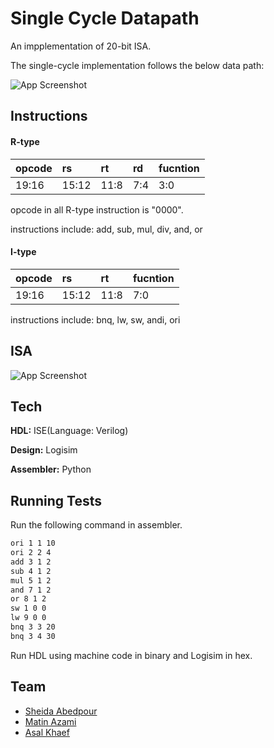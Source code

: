 
# Single Cycle Datapath

An impplementation of 20-bit ISA.

The single-cycle implementation follows the below data path:

![App Screenshot](https://s8.uupload.ir/files/cpu_ohnv.png)




## Instructions


#### R-type

| opcode    | rs       | rt      | rd      | fucntion|
| :-------- | :------- | :-------|:------- | :-------|
| 19:16 | 15:12 | 11:8 | 7:4 | 3:0 |

opcode in all R-type instruction is "0000".

instructions include: add, sub, mul, div, and, or



#### I-type

| opcode    | rs       | rt      | fucntion|
| :-------- | :------- | :-------|:-------|
| 19:16 | 15:12 | 11:8 | 7:0 | 

instructions include: bnq, lw, sw, andi, ori



## ISA

![App Screenshot](https://s8.uupload.ir/files/isa_c65s.png)


## Tech 

**HDL:** ISE(Language: Verilog)

**Design:** Logisim

**Assembler:** Python



## Running Tests

Run the following command in assembler.

```bash
ori 1 1 10
ori 2 2 4
add 3 1 2
sub 4 1 2
mul 5 1 2
and 7 1 2
or 8 1 2
sw 1 0 0
lw 9 0 0
bnq 3 3 20
bnq 3 4 30
```
Run HDL using machine code in binary and Logisim in hex. 


## Team

- [Sheida Abedpour](https://github.com/SheidaAbedpour)
- [Matin Azami](https://github.com/InFluX-M)
- [Asal Khaef](https://github.com/asalkhaef)

